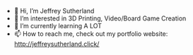 - 👋 Hi, I’m Jeffrey Sutherland
- 👀 I’m interested in 3D Printing, Video/Board Game Creation
- 🌱 I’m currently learning A LOT
- 📫 How to reach me, check out my portfolio website: http://jeffreysutherland.click/

<!---
Jeff-Suth/Jeff-Suth is a ✨ special ✨ repository because its `README.md` (this file) appears on your GitHub profile.
You can click the Preview link to take a look at your changes.
--->

